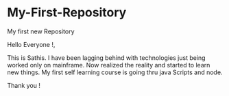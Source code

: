# My-First-Repository
My first new Repository

Hello Everyone !, 

This is Sathis. I have been lagging behind with technologies just being worked only on mainframe. Now realized the reality and started to learn new things. My first self learning course is going thru java Scripts and node.

Thank you !

